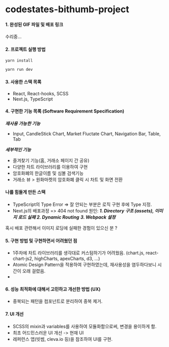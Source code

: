 # codestates-bithumb-project

#### 1. 완성된 GIF 파일 및 배포 링크

수리중...

<!-- [배포링크](https://codestates-bithumb-frontend.firebaseapp.com/) -->

#### 2. 프로젝트 실행 방법

```bash
yarn install

yarn run dev
```

#### 3. 사용한 스택 목록

- React, React-hooks, SCSS
- Next.js, TypeScript

#### 4. 구현한 기능 목록 (Software Requirement Specification)

***재사용 가능한 기능***
- Input, CandleStick Chart, Market Fluctate Chart, Navigation Bar, Table, Tab

***세부적인 기능***
- 즐겨찾기 기능(홈, 거래소 페이지 간 공유)
- 다양한 차트 라이브러리를 이용하여 구현
- 암호화폐의 한글이름 및 심볼 검색기능
- 거래소 뷰 > 원화마켓의 암호화폐 클릭 시 차트 및 화면 전환

#### 나를 힘들게 만든 스택
- TypeScript의 Type Error
=> 잘 안되는 부분은 로직 구현 후에 Type 지정.
- Next.js의 배포과정
=> 404 not found
원인: 
***1. Directory 구조 (assets), 이미지 로드 실패***
***2. Dynamic Routing***
***3. Webpack 설정***

혹시 배포 관련해서 이미지 로딩에 실패한 경험이 있으신 분 ?

#### 5. 구현 방법 및 구현하면서 어려웠던 점

- 1주차에 차트 라이브러리를 생각대로 커스텀하기가 어려웠음. (chart.js, react-chart-js2, highCharts, apexCharts, d3, ...)
- Atomic Design Pattern을 적용하여 구현하였는데, 재사용성을 염두하다보니 시간이 오래 걸렸음.
- 


#### 6. 성능 최적화에 대해서 고민하고 개선한 방법 (UX)

- 중복되는 패턴을 컴포넌트로 분리하여 중복 제거.

#### 7. UI 개선

- SCSS의 mixin과 variables를 사용하여 모듈화함으로써, 변경을 용이하게 함.
- 최초 어드민스러운 UI 개선 -> 현재 UI
- 레퍼런스 앱(빗썸, cleva.io 등)을 참조하여 UI를 구현.
